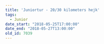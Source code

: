 ```yaml
---
title: 'Juniortur - 20/30 kilometers hejk'
tags:
  - Junior
date_start: "2018-05-25T17:00:00"
date_end: "2018-05-27T13:00:00"
old_id: 7039
---
```

